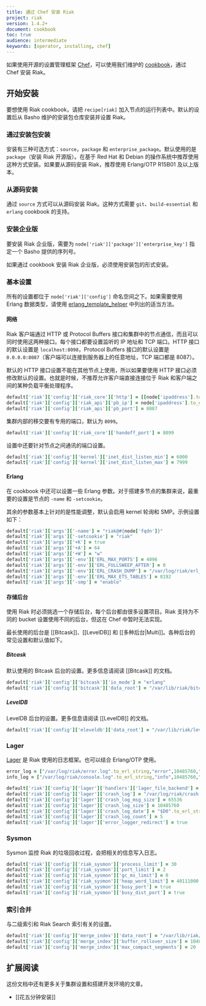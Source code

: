```yaml
---
title: 通过 Chef 安装 Riak
project: riak
version: 1.4.2+
document: cookbook
toc: true
audience: intermediate
keywords: [operator, installing, chef]
---
```


如果使用开源的设置管理框架 [Chef](http://www.opscode.com/chef/)，可以使用我们维护的 [cookbook](http://community.opscode.com/cookbooks/riak)，通过 Chef 安装 Riak。

## 开始安装

要想使用 Riak cookbook，请把 `recipe[riak]` 加入节点的运行列表中。默认的设置后从 Basho 维护的安装包仓库安装并设置 Riak。

### 通过安装包安装

安装有三种可选方式：`source`，`package` 和 `enterprise_package`。默认使用的是 `package`（安装 Riak 开源版）。在基于 Red Hat 和 Debian 的操作系统中推荐使用这种方式安装。如果要从源码安装 Riak，推荐使用 Erlang/OTP R15B01 及以上版本。

### 从源码安装

通过 `source` 方式可以从源码安装 Riak。这种方式需要 `git`、`build-essential` 和`erlang` cookbook 的支持。

### 安装企业版

要安装 Riak 企业版，需要为 `node['riak']['package']['enterprise_key']` 指定一个 Basho 提供的序列号。

如果通过 cookbook 安装 Riak 企业版，必须使用安装包的形式安装。

### 基本设置

所有的设置都位于 `node['riak']['config']` 命名空间之下。如果需要使用 Erlang 数据类型，请使用 [erlang_template_helper](https://github.com/basho/erlang_template_helper) 中列出的适当方法。

#### 网络

Riak 客户端通过 HTTP 或 Protocol Buffers 接口和集群中的节点通信，而且可以同时使用这两种接口。每个接口都要设置监听的 IP 地址和 TCP 端口。HTTP 接口的默认设置是 `localhost:8098`，Protocol Buffers 接口的默认设置是 `0.0.0.0:8087`（客户端可以连接到服务器上的任意地址，TCP 端口都是 8087）。

默认的 HTTP 接口设置不能在其他节点上使用，所以如果要使用 HTTP 接口必须修改默认的设置。也就是时候，不推荐允许客户端直接连接位于 Riak 和客户端之间的某种负载平衡处理程序。

```ruby
default['riak']['config']['riak_core']['http'] = [[node['ipaddress'].to_erl_string, 8098].to_erl_tuple]
default['riak']['config']['riak_api']['pb_ip'] = node['ipaddress'].to_erl_string
default['riak']['config']['riak_api']['pb_port'] = 8087
```

集群内部的移交要有专用的端口，默认为 `8099`。

```ruby
default['riak']['config']['riak_core']['handoff_port'] = 8099
```

设置中还要针对节点之间通讯的端口设置。

```ruby
default['riak']['config']['kernel']['inet_dist_listen_min'] = 6000
default['riak']['config']['kernel']['inet_dist_listen_max'] = 7999
```

#### Erlang

在 cookbook 中还可以设置一些 Erlang 参数。对于搭建多节点的集群来说，最重要的设置是节点的 `-name` 和 `-setcookie`。

其余的参数基本上针对的是性能调整，默认会启用 kernel 轮询和 SMP。示例设置如下：

```ruby
default['riak']['args']['-name'] = "riak@#{node['fqdn']}"
default['riak']['args']['-setcookie'] = "riak"
default['riak']['args']['+K'] = true
default['riak']['args']['+A'] = 64
default['riak']['args']['+W'] = "w"
default['riak']['args']['-env']['ERL_MAX_PORTS'] = 4096
default['riak']['args']['-env']['ERL_FULLSWEEP_AFTER'] = 0
default['riak']['args']['-env']['ERL_CRASH_DUMP'] = "/var/log/riak/erl_crash.dump"
default['riak']['args']['-env']['ERL_MAX_ETS_TABLES'] = 8192
default['riak']['args']['-smp'] = "enable"
```

#### 存储后台

使用 Riak 时必须挑选一个存储后台，每个后台都由很多设置项目。Riak 支持为不同的 bucket 设置使用不同的后台，但这在 Chef 中暂时无法实现。

最长使用的后台是 [[Bitcask]]、[[LevelDB]] 和 [[多种后台|Multi]]。各种后台的常见设置和默认值如下。

##### Bitcask

默认使用的 Bitcask 后台的设置。更多信息请阅读 [[Bitcask]] 的文档。

```ruby
default['riak']['config']['bitcask']['io_mode'] = "erlang"
default['riak']['config']['bitcask']['data_root'] = "/var/lib/riak/bitcask".to_erl_string
```

##### LevelDB

LevelDB 后台的设置。更多信息请阅读 [[LevelDB]] 的文档。

```ruby
default['riak']['config']['eleveldb']['data_root'] = "/var/lib/riak/leveldb".to_erl_string
```

### Lager

[Lager](https://github.com/basho/lager) 是 Riak 使用的日志框架。也可以结合 Erlang/OTP 使用。

```ruby
error_log = ["/var/log/riak/error.log".to_erl_string,"error",10485760,"$D0".to_erl_string,5].to_erl_tuple
info_log = ["/var/log/riak/console.log".to_erl_string,"info",10485760,"$D0".to_erl_string,5].to_erl_tuple

default['riak']['config']['lager']['handlers']['lager_file_backend'] = [error_log, info_log]
default['riak']['config']['lager']['crash_log'] = "/var/log/riak/crash.log".to_erl_string
default['riak']['config']['lager']['crash_log_msg_size'] = 65536
default['riak']['config']['lager']['crash_log_size'] = 10485760
default['riak']['config']['lager']['crash_log_date'] = "$D0".to_erl_string
default['riak']['config']['lager']['crash_log_count'] = 5
default['riak']['config']['lager']['error_logger_redirect'] = true
```

### Sysmon

Sysmon 监控 Riak 的垃圾回收过程，会把相关的信息写入日志。

```ruby
default['riak']['config']['riak_sysmon']['process_limit'] = 30
default['riak']['config']['riak_sysmon']['port_limit'] = 2
default['riak']['config']['riak_sysmon']['gc_ms_limit'] = 0
default['riak']['config']['riak_sysmon']['heap_word_limit'] = 40111000
default['riak']['config']['riak_sysmon']['busy_port'] = true
default['riak']['config']['riak_sysmon']['busy_dist_port'] = true
```

### 索引合并

与二级索引和 Riak Search 索引有关的设置。

```ruby
default['riak']['config']['merge_index']['data_root'] = "/var/lib/riak/merge_index".to_erl_string
default['riak']['config']['merge_index']['buffer_rollover_size'] = 1048576
default['riak']['config']['merge_index']['max_compact_segments'] = 20
```

## 扩展阅读

这份文档中还有更多关于集群设置和搭建开发环境的文章。

* [[花五分钟安装]]
